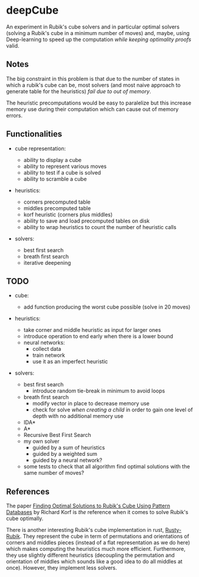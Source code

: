 # deepCube

An experiment in Rubik's cube solvers and in particular optimal solvers (solving a Rubik's cube in a minimum number of moves) and, maybe, using Deep-learning to speed up the computation *while keeping optimality proofs* valid.

## Notes

The big constraint in this problem is that due to the number of states in which a rubik's cube can be, most solvers (and most naive approach to generate table for the heuristics) *fail due to out of memory*.

The heuristic precomputations would be easy to paralelize but this increase memory use during their computation which can cause out of memory errors.

## Functionalities

- cube representation:
    - ability to display a cube
    - ability to represent various moves
    - ability to test if a cube is solved
    - ability to scramble a cube

- heuristics:
    - corners precomputed table
    - middles precomputed table
    - korf heuristic (corners plus middles)
    - ability to save and load precomputed tables on disk
    - ability to wrap heuristics to count the number of heuristic calls

- solvers:
    - best first search
    - breath first search
    - iterative deepening

## TODO

- cube:
    - add function producing the worst cube possible (solve in 20 moves)

- heuristics:
    - take corner and middle heuristic as input for larger ones
    - introduce operation to end early when there is a lower bound
    - neural networks:
        - collect data
        - train network
        - use it as an imperfect heuristic

- solvers:
    - best first search
        - introduce random tie-break in minimum to avoid loops
    - breath first search
        - modify vector in place to decrease memory use
        - check for solve *when creating a child* in order to gain one level of depth with no additional memory use
    - IDA*
    - A*
    - Recursive Best First Search
    - my own solver
        - guided by a sum of heuristics
        - guided by a weighted sum
        - guided by a neural network?
    - some tests to check that all algorithm find optimal solutions with the same number of moves?



## References

The paper [Finding Optimal Solutions to Rubik's Cube Using Pattern Databases](https://www.cs.princeton.edu/courses/archive/fall06/cos402/papers/korfrubik.pdf) by Richard Korf is *the* reference when it comes to solve Rubik's cube optimally.

There is another interesting Rubik's cube implementation in rust, [Rusty-Rubik](https://github.com/esqu1/Rusty-Rubik).
They represent the cube in term of permutations and orientations of corners and middles pieces (instead of a flat representation as we do here) which makes computing the heuristics much more efficient.
Furthermore, they use slightly different heuristics (decoupling the permutation and orientation of middles which sounds like a good idea to do all middles at once).
However, they implement less solvers.
